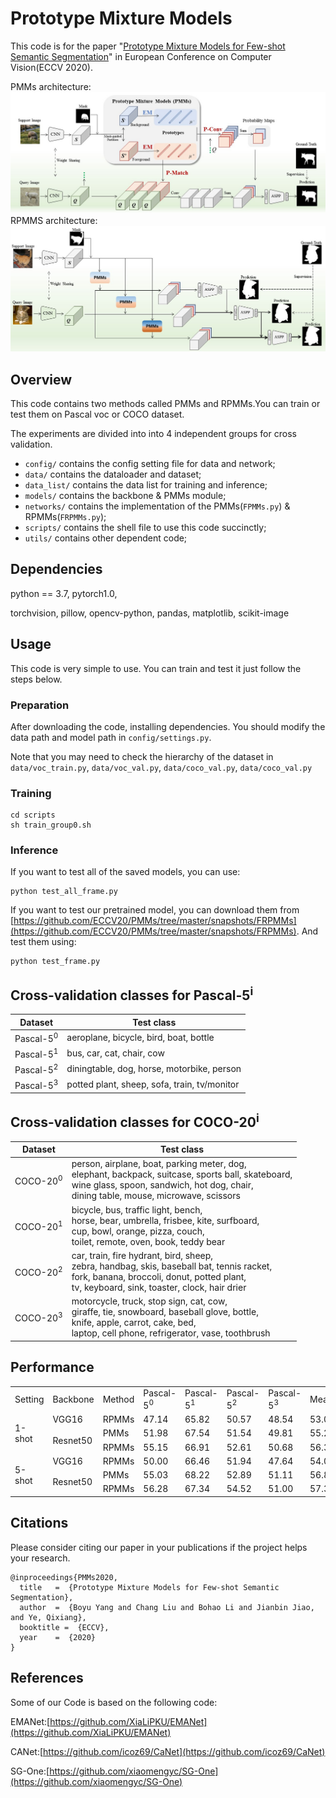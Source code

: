 # Prototype Mixture Models
This code is for the paper "[Prototype Mixture Models for Few-shot Semantic Segmentation](https://arxiv.org/pdf/2008.03898.pdf)" in European Conference on Computer Vision(ECCV 2020).

PMMs architecture:
![PMMs](./img/PMMs.jpg)
RPMMS architecture:
![RPMMs](./img/RPMMs.jpg)


## Overview
This code contains two methods called PMMs and RPMMs.You can train or test them on Pascal voc or COCO dataset.

The experiments are divided into into 4 independent groups for cross validation.
- `config/` contains the config setting file for data and network;
- `data/` contains the dataloader and dataset;
- `data_list/` contains the data list for training and inference;
- `models/` contains the backbone & PMMs module;
- `networks/` contains the implementation of the PMMs(`FPMMs.py`) & RPMMs(`FRPMMs.py`);
- `scripts/` contains the shell file to use this code succinctly;
- `utils/` contains other dependent code;

## Dependencies
python == 3.7,
pytorch1.0,

torchvision,
pillow,
opencv-python,
pandas,
matplotlib,
scikit-image

## Usage
This code is very simple to use. You can train and test it just follow the steps below. 
### Preparation
After downloading the code, installing dependencies. You should modify the data path and model path in `config/settings.py`.

Note that you may need to check the hierarchy of the dataset in `data/voc_train.py`, `data/voc_val.py`, `data/coco_val.py`, `data/coco_val.py`
### Training
```
cd scripts
sh train_group0.sh
```
### Inference
If you want to test all of the saved models, you can use:
```
python test_all_frame.py
```
If you want to test our pretrained model, you can download them from [https://github.com/ECCV20/PMMs/tree/master/snapshots/FRPMMs](https://github.com/ECCV20/PMMs/tree/master/snapshots/FRPMMs). And test them using:
```
python test_frame.py
```

## Cross-validation classes for Pascal-5<sup>i</sup>
|Dataset|Test class|
|  ----  | ----  |
|Pascal-5<sup>0</sup>|aeroplane, bicycle, bird, boat, bottle|
|Pascal-5<sup>1</sup>|bus, car, cat, chair, cow|
|Pascal-5<sup>2</sup>|diningtable, dog, horse, motorbike, person|
|Pascal-5<sup>3</sup>|potted plant, sheep, sofa, train, tv/monitor|


## Cross-validation classes for COCO-20<sup>i</sup>
|Dataset|Test class|
|  ----  | ----  |
|COCO-20<sup>0</sup>|person, airplane, boat, parking meter, dog,<br>elephant, backpack, suitcase, sports ball, skateboard,<br>wine glass, spoon, sandwich, hot dog, chair,<br>dining table, mouse, microwave, scissors|
|COCO-20<sup>1</sup>|bicycle, bus, traffic light, bench, <br>horse, bear, umbrella, frisbee, kite, surfboard, <br>cup, bowl, orange, pizza, couch,<br>toilet, remote, oven, book, teddy bear|
|COCO-20<sup>2</sup>|car, train, fire hydrant, bird, sheep, <br>zebra, handbag, skis, baseball bat, tennis racket, <br>fork, banana, broccoli, donut, potted plant, <br>tv, keyboard, sink, toaster, clock, hair drier|
|COCO-20<sup>3</sup>|motorcycle, truck, stop sign, cat, cow, <br>giraffe, tie, snowboard, baseball glove, bottle, <br>knife, apple, carrot, cake, bed, <br>laptop, cell phone, refrigerator, vase, toothbrush|

## Performance
<table>
    <tr>
        <td>Setting</td>
        <td>Backbone</td>
        <td>Method</td>
        <td>Pascal-5<sup>0</sup></td>
        <td>Pascal-5<sup>1</sup></td>
        <td>Pascal-5<sup>2</sup></td>
        <td>Pascal-5<sup>3</sup></td>
        <td>Mean</td>
    </tr>
    <tr>
        <td rowspan="3">1-shot</td>
        <td>VGG16</td>
        <td>RPMMs</td>
        <td>47.14</td>
        <td>65.82</td>
        <td>50.57</td>
        <td>48.54</td>
        <td>53.02</td>
    </tr>
    <tr>
        <td rowspan="2">Resnet50</td>
        <td>PMMs</td>
        <td>51.98</td>
        <td>67.54</td>
        <td>51.54</td>
        <td>49.81</td>
        <td>55.22</td>
    </tr>
    <tr>
        <td>RPMMs</td>
        <td>55.15</td>
        <td>66.91</td>
        <td>52.61</td>
        <td>50.68</td>
        <td>56.34</td>
    </tr>
    <tr>
        <td rowspan="3">5-shot</td>
        <td>VGG16</td>
        <td>RPMMs</td>
        <td>50.00</td>
        <td>66.46</td>
        <td>51.94</td>
        <td>47.64</td>
        <td>54.01</td>
    </tr>
    <tr>
        <td rowspan="2">Resnet50</td>
        <td>PMMs</td>
        <td>55.03</td>
        <td>68.22</td>
        <td>52.89</td>
        <td>51.11</td>
        <td>56.81</td>
    </tr>
    <tr>
        <td>RPMMs</td>
        <td>56.28</td>
        <td>67.34</td>
        <td>54.52</td>
        <td>51.00</td>
        <td>57.30</td>
    </tr>
</table>

## Citations
Please consider citing our paper in your publications if the project helps your research.

```
@inproceedings{PMMs2020,
  title   =  {Prototype Mixture Models for Few-shot Semantic Segmentation},
  author  =  {Boyu Yang and Chang Liu and Bohao Li and Jianbin Jiao, and Ye, Qixiang},
  booktitle =  {ECCV},
  year    =  {2020}
}
```

## References
Some of our Code is based on the following code:

EMANet:[https://github.com/XiaLiPKU/EMANet](https://github.com/XiaLiPKU/EMANet)

CANet:[https://github.com/icoz69/CaNet](https://github.com/icoz69/CaNet)

SG-One:[https://github.com/xiaomengyc/SG-One](https://github.com/xiaomengyc/SG-One)

